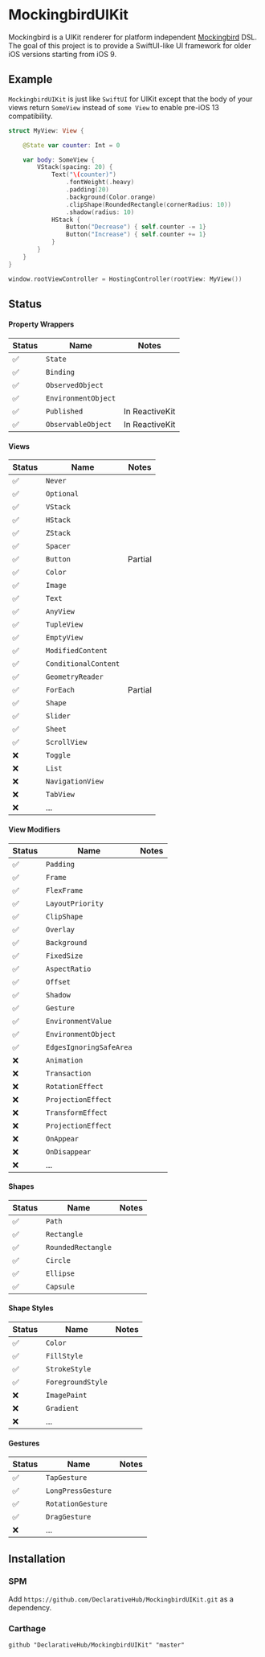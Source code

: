 #  MockingbirdUIKit


Mockingbird is a UIKit renderer for platform independent [Mockingbird](https://github.com/DeclarativeHub/Mockingbird) DSL. The goal of this project is to provide a SwiftUI-like UI framework for older iOS versions starting from iOS 9.
## Example

`MockingbirdUIKit` is just like `SwiftUI` for UIKit except that the body of your views return `SomeView` instead of `some View` to enable pre-iOS 13 compatibility.

```swift
struct MyView: View {

    @State var counter: Int = 0

    var body: SomeView {
        VStack(spacing: 20) {
            Text("\(counter)")
                .fontWeight(.heavy)
                .padding(20)
                .background(Color.orange)
                .clipShape(RoundedRectangle(cornerRadius: 10))
                .shadow(radius: 10)
            HStack {
                Button("Decrease") { self.counter -= 1}
                Button("Increase") { self.counter += 1}
            }
        }
    }
}

window.rootViewController = HostingController(rootView: MyView())
```

## Status

#### Property Wrappers

| Status | Name | Notes |
| --- | --- | --- |
| ✅ | `State` | |
| ✅ | `Binding` | |
| ✅ | `ObservedObject` | |
| ✅ | `EnvironmentObject` | |
| ✅ | `Published` | In ReactiveKit |
| ✅ | `ObservableObject` | In ReactiveKit |

#### Views

| Status | Name | Notes |
| --- | --- | --- |
| ✅ | `Never` | |
| ✅ | `Optional` | |
| ✅ | `VStack` | |
| ✅ | `HStack` | |
| ✅ | `ZStack` | |
| ✅ | `Spacer` | |
| ✅ | `Button` | Partial |
| ✅ | `Color` | |
| ✅ | `Image` | |
| ✅ | `Text` | |
| ✅ | `AnyView` | |
| ✅ | `TupleView` | |
| ✅ | `EmptyView` | |
| ✅ | `ModifiedContent` | |
| ✅ | `ConditionalContent` | |
| ✅ | `GeometryReader` | |
| ✅ | `ForEach` | Partial |
| ✅ | `Shape` | |
| ✅ | `Slider` | |
| ✅ | `Sheet` | |
| ✅ | `ScrollView` | |
| ❌ | `Toggle` | |
| ❌ | `List` | |
| ❌ | `NavigationView` | |
| ❌ | `TabView` | |
| ❌ | ... | |

#### View Modifiers

| Status | Name | Notes |
| --- | --- | --- |
| ✅ | `Padding` | |
| ✅ | `Frame` | |
| ✅ | `FlexFrame` | |
| ✅ | `LayoutPriority` | |
| ✅ | `ClipShape` | |
| ✅ | `Overlay` | |
| ✅ | `Background` | |
| ✅ | `FixedSize` | |
| ✅ | `AspectRatio` | |
| ✅ | `Offset` | |
| ✅ | `Shadow` | |
| ✅ | `Gesture` | |
| ✅ | `EnvironmentValue` | |
| ✅ | `EnvironmentObject` | |
| ✅ | `EdgesIgnoringSafeArea` | |
| ❌ | `Animation`| |
| ❌ | `Transaction`| |
| ❌ | `RotationEffect`| |
| ❌ | `ProjectionEffect`| |
| ❌ | `TransformEffect`| |
| ❌ | `ProjectionEffect`| |
| ❌ | `OnAppear`| |
| ❌ | `OnDisappear`| |
| ❌ | ... | |

#### Shapes

| Status | Name | Notes |
| --- | --- | --- |
| ✅ | `Path` | |
| ✅ | `Rectangle` | |
| ✅ | `RoundedRectangle` | |
| ✅ | `Circle` | |
| ✅ | `Ellipse` | |
| ✅ | `Capsule` | |

#### Shape Styles

| Status | Name | Notes |
| --- | --- | --- |
| ✅ | `Color` | |
| ✅ | `FillStyle` | |
| ✅ | `StrokeStyle` | |
| ✅ | `ForegroundStyle` | |
| ❌ | `ImagePaint` | |
| ❌ | `Gradient` | |
| ❌ | ... | |

#### Gestures

| Status | Name | Notes |
| --- | --- | --- |
| ✅ | `TapGesture` | |
| ✅ | `LongPressGesture` | |
| ✅ | `RotationGesture` | |
| ✅ | `DragGesture` | |
| ❌ | ... | |

## Installation

### SPM

Add `https://github.com/DeclarativeHub/MockingbirdUIKit.git` as a dependency.

### Carthage

```
github "DeclarativeHub/MockingbirdUIKit" "master"
```
